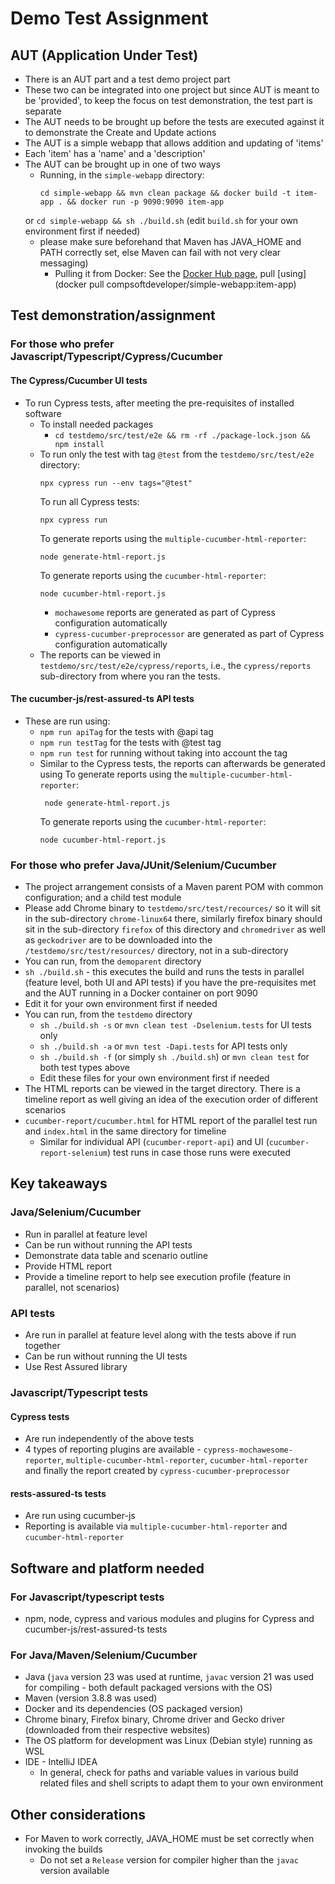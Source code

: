 # Demo Test Assignment

## AUT (Application Under Test)

* There is an AUT part and a test demo project part
* These two can be integrated into one project but since AUT is meant to be 'provided', to keep the focus on test
  demonstration, the test part is separate
* The AUT needs to be brought up before the tests are executed against it to demonstrate the Create and Update actions
* The AUT is a simple webapp that allows addition and updating of 'items'
* Each 'item' has a 'name' and a 'description'
* The AUT can be brought up in one of two ways
  * Running, in the `simple-webapp` directory:
    ```
    cd simple-webapp && mvn clean package && docker build -t item-app . && docker run -p 9090:9090 item-app
    ``` 
  or
  `cd simple-webapp && sh ./build.sh` (edit `build.sh` for your own environment first if needed)
  * please make sure beforehand that Maven has JAVA_HOME and PATH correctly set, else Maven can fail with not very
    clear
    messaging)
    * Pulling it from Docker: See the [Docker Hub page](https://hub.docker.com/r/compsoftdeveloper/simple-webapp),
      pull [using](docker pull compsoftdeveloper/simple-webapp:item-app)

## Test demonstration/assignment

### For those who prefer Javascript/Typescript/Cypress/Cucumber

#### The Cypress/Cucumber UI tests

* To run Cypress tests, after meeting the pre-requisites of installed software
  * To install needed packages
    * `cd testdemo/src/test/e2e && rm -rf ./package-lock.json && npm install`
  * To run only the test with tag `@test` from the `testdemo/src/test/e2e` directory:
    ```
    npx cypress run --env tags="@test"  
    ```
    To run all Cypress tests:
    ```
    npx cypress run
    ```
    To generate reports using the `multiple-cucumber-html-reporter`:
    ```
    node generate-html-report.js 
    ```
    To generate reports using the `cucumber-html-reporter`:
    ```
    node cucumber-html-report.js
    ```
    * `mochawesome` reports are generated as part of Cypress configuration automatically
    * `cypress-cucumber-preprocessor` are generated as part of Cypress configuration automatically
  * The reports can be viewed in `testdemo/src/test/e2e/cypress/reports`, i.e., the `cypress/reports` sub-directory
    from where you ran the tests.

#### The cucumber-js/rest-assured-ts API tests

* These are run using:
  * `npm run apiTag` for the tests with @api tag
  * `npm run testTag` for the tests with @test tag
  * `npm run test` for running without taking into account the tag
  * Similar to the Cypress tests, the reports can afterwards be generated using
    To generate reports using the `multiple-cucumber-html-reporter`:
      ```
       node generate-html-report.js
      ```
    To generate reports using the `cucumber-html-reporter`:
      ```
      node cucumber-html-report.js
      ```

### For those who prefer Java/JUnit/Selenium/Cucumber

* The project arrangement consists of a Maven parent POM with common configuration; and a child test module
* Please add Chrome binary to `testdemo/src/test/recources/` so it will sit in the sub-directory `chrome-linux64` there,
  similarly firefox binary should sit in the sub-directory `firefox` of this directory and `chromedriver` as well as
  `geckodriver` are to be downloaded into the `/testdemo/src/test/resources/` directory, not in a sub-directory
* You can run, from the `demoparent` directory
* `sh ./build.sh` - this executes the build and runs the tests in parallel (feature level, both UI and API tests) if you
  have the pre-requisites met and the AUT running in a Docker container on port 9090
* Edit it for your own environment first if needed
* You can run, from the `testdemo` directory
  * `sh ./build.sh -s` or `mvn clean test -Dselenium.tests` for UI tests only
  * `sh ./build.sh -a` or `mvn test -Dapi.tests` for API tests only
  * `sh ./build.sh -f` (or simply `sh ./build.sh`) or `mvn clean test` for both test types above
  * Edit these files for your own environment first if needed
* The HTML reports can be viewed in the target directory. There is a timeline report as well giving an idea of the
  execution order of different scenarios
* `cucumber-report/cucumber.html` for HTML report of the parallel test run and `index.html` in the same directory for
  timeline
  * Similar for individual API (`cucumber-report-api`) and UI (`cucumber-report-selenium`) test runs in case those
    runs were executed

## Key takeaways

### Java/Selenium/Cucumber

* Run in parallel at feature level
* Can be run without running the API tests
* Demonstrate data table and scenario outline
* Provide HTML report
* Provide a timeline report to help see execution profile (feature in parallel, not scenarios)

### API tests

* Are run in parallel at feature level along with the tests above if run together
* Can be run without running the UI tests
* Use Rest Assured library

### Javascript/Typescript tests

#### Cypress tests

* Are run independently of the above tests
* 4 types of reporting plugins are available - `cypress-mochawesome-reporter`, `multiple-cucumber-html-reporter`,
  `cucumber-html-reporter` and finally the report created by `cypress-cucumber-preprocessor`

#### rests-assured-ts tests

* Are run using cucumber-js
* Reporting is available via `multiple-cucumber-html-reporter` and `cucumber-html-reporter`

## Software and platform needed

### For Javascript/typescript tests
* npm, node, cypress and various modules and plugins for Cypress and cucumber-js/rest-assured-ts tests

### For Java/Maven/Selenium/Cucumber

* Java (`java` version 23 was used at runtime, `javac` version 21 was used for compiling - both default packaged
  versions with the OS)
* Maven (version 3.8.8 was used)
* Docker and its dependencies (OS packaged version)
* Chrome binary, Firefox binary, Chrome driver and Gecko driver (downloaded from their respective websites)
* The OS platform for development was Linux (Debian style) running as WSL
* IDE - IntelliJ IDEA
  * In general, check for paths and variable values in various build related files and shell scripts to adapt them to
    your own environment

## Other considerations

* For Maven to work correctly, JAVA_HOME must be set correctly when invoking the builds
  * Do not set a `Release` version for compiler higher than the `javac` version available 


